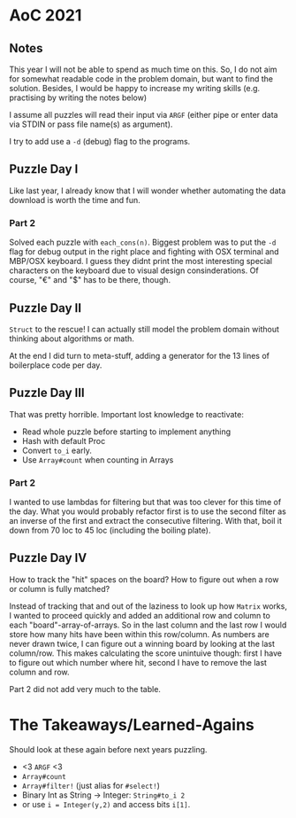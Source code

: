 # AoC 2021

## Notes

This year I will not be able to spend as much time on this. So, I do not aim
for somewhat readable code in the problem domain, but want to find the
solution. Besides, I would be happy to increase my writing skills (e.g.
practising by
writing the notes below)

I assume all puzzles will read their input via `ARGF` (either pipe or enter data via
STDIN  or pass file name(s) as argument).

I try to add use a `-d` (debug) flag to the programs.

## Puzzle Day I

Like last year, I already know that I will wonder whether automating the data
download is worth the time and fun.

### Part 2

Solved each puzzle with `each_cons(n)`.
Biggest problem was to put the `-d` flag for debug output in the right place
and fighting with OSX terminal and MBP/OSX keyboard. I guess they didnt print
the most interesting special characters on the keyboard due to visual design
consinderations. Of course, "€" and "$" has to be there, though.

## Puzzle Day II

`Struct` to the rescue! I can actually still model the problem domain without
thinking about algorithms or math.

At the end I did turn to meta-stuff, adding a generator for the 13 lines of
boilerplace code per day.

## Puzzle Day III

That was pretty horrible. Important lost knowledge to reactivate:
  * Read whole puzzle before starting to implement anything
  * Hash with default Proc
  * Convert `to_i` early.
  * Use `Array#count` when counting in Arrays

### Part 2

I wanted to use lambdas for filtering but that was too clever for this time of
the day. What you would probably refactor first is to use the second filter as an
inverse of the first and extract the consecutive filtering.
With that, boil it down from 70 loc to 45 loc (including the boiling plate).

## Puzzle Day IV

How to track the "hit" spaces on the board? How to figure out when a row or
column is fully matched?

Instead of tracking that and out of the laziness to look up how `Matrix` works,
I wanted to proceed quickly and added an additional row and column to each
"board"-array-of-arrays. So in the last column and the last row I would store
how many hits have been within this row/column. As numbers are never drawn
twice, I can figure out a winning board by looking at the last column/row.
This makes calculating the score unintuive though: first I have to figure out
which number where hit, second I have to remove the last column and row.

Part 2 did not add very much to the table.

# The Takeaways/Learned-Agains

Should look at these again before next years puzzling.

* <3 `ARGF` <3
* `Array#count`
* `Array#filter!` (just alias for `#select!`)
* Binary Int as String -> Integer: `String#to_i 2`
* or use `i = Integer(y,2)` and access bits `i[1]`.
